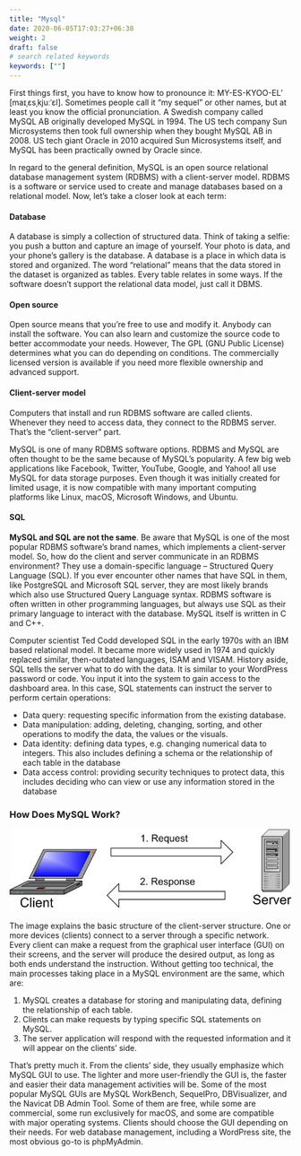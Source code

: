 ```yaml
---
title: "Mysql"
date: 2020-06-05T17:03:27+06:38
weight: 2
draft: false
# search related keywords
keywords: [""]
---
```


First things first, you have to know how to pronounce it: MY-ES-KYOO-EL’ [maɪˌɛsˌkjuːˈɛl]. Sometimes people call it “my sequel” or other names, but at least you know the official pronunciation. A Swedish company called MySQL AB originally developed MySQL in 1994. The US tech company Sun Microsystems then took full ownership when they bought MySQL AB in 2008. US tech giant Oracle in 2010 acquired Sun Microsystems itself, and MySQL has been practically owned by Oracle since.

In regard to the general definition, MySQL is an open source relational database management system (RDBMS) with a client-server model. RDBMS is a software or service used to create and manage databases based on a relational model. Now, let’s take a closer look at each term:

#### Database
A database is simply a collection of structured data. Think of taking a selfie: you push a button and capture an image of yourself. Your photo is data, and your phone’s gallery is the database. A database is a place in which data is stored and organized. The word “relational” means that the data stored in the dataset is organized as tables. Every table relates in some ways. If the software doesn’t support the relational data model, just call it DBMS.

#### Open source
Open source means that you’re free to use and modify it. Anybody can install the software. You can also learn and customize the source code to better accommodate your needs. However, The GPL (GNU Public License) determines what you can do depending on conditions. The commercially licensed version is available if you need more flexible ownership and advanced support.

#### Client-server model
Computers that install and run RDBMS software are called clients. Whenever they need to access data, they connect to the RDBMS server. That’s the “client-server” part.

MySQL is one of many RDBMS software options. RDBMS and MySQL are often thought to be the same because of MySQL’s popularity. A few big web applications like Facebook, Twitter, YouTube, Google, and Yahoo! all use MySQL for data storage purposes. Even though it was initially created for limited usage, it is now compatible with many important computing platforms like Linux, macOS, Microsoft Windows, and Ubuntu.

#### SQL
**MySQL and SQL are not the same**. Be aware that MySQL is one of the most popular RDBMS software’s brand names, which implements a client-server model. So, how do the client and server communicate in an RDBMS environment? They use a domain-specific language – Structured Query Language (SQL). If you ever encounter other names that have SQL in them, like PostgreSQL and Microsoft SQL server, they are most likely brands which also use Structured Query Language syntax. RDBMS software is often written in other programming languages, but always use SQL as their primary language to interact with the database. MySQL itself is written in C and C++.

Computer scientist Ted Codd developed SQL in the early 1970s with an IBM based relational model. It became more widely used in 1974 and quickly replaced similar, then-outdated languages, ISAM and VISAM. History aside, SQL tells the server what to do with the data. It is similar to your WordPress password or code. You input it into the system to gain access to the dashboard area. In this case, SQL statements can instruct the server to perform certain operations:

- Data query: requesting specific information from the existing database.
- Data manipulation: adding, deleting, changing, sorting, and other operations to modify the data, the values or the visuals.
- Data identity: defining data types, e.g. changing numerical data to integers. This also includes defining a schema or the relationship of each table in the database
- Data access control: providing security techniques to protect data, this includes deciding who can view or use any information stored in the database

### How Does MySQL Work?

![](how-mysql-works.png)  

The image explains the basic structure of the client-server structure. One or more devices (clients) connect to a server through a specific network. Every client can make a request from the graphical user interface (GUI) on their screens, and the server will produce the desired output, as long as both ends understand the instruction. Without getting too technical, the main processes taking place in a MySQL environment are the same, which are:

1. MySQL creates a database for storing and manipulating data, defining the relationship of each table.
2. Clients can make requests by typing specific SQL statements on MySQL.
3. The server application will respond with the requested information and it will appear on the clients’ side.   


That’s pretty much it. From the clients’ side, they usually emphasize which MySQL GUI to use. The lighter and more user-friendly the GUI is, the faster and easier their data management activities will be. Some of the most popular MySQL GUIs are MySQL WorkBench, SequelPro, DBVisualizer, and the Navicat DB Admin Tool. Some of them are free, while some are commercial, some run exclusively for macOS, and some are compatible with major operating systems. Clients should choose the GUI depending on their needs. For web database management, including a WordPress site, the most obvious go-to is phpMyAdmin.
